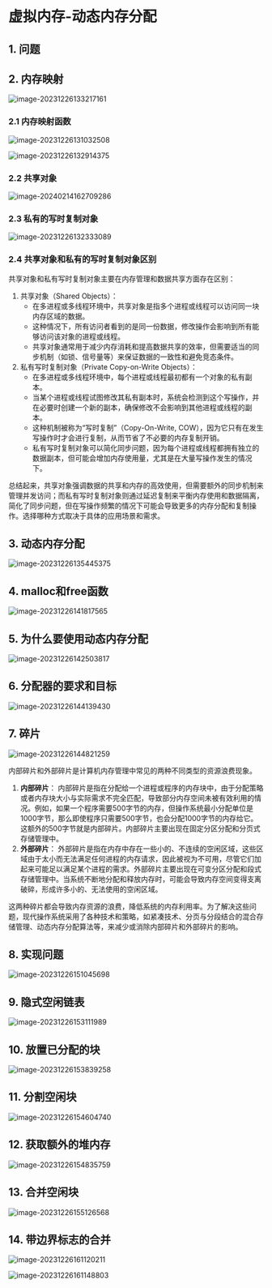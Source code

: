 # 虚拟内存-动态内存分配

## 1. 问题

## 2. 内存映射

![image-20231226133217161](虚拟内存-动态内存分配.assets/image-20231226133217161.png) 

### 2.1 内存映射函数

![image-20231226131032508](虚拟内存-动态内存分配.assets/image-20231226131032508.png) 

![image-20231226132914375](虚拟内存-动态内存分配.assets/image-20231226132914375.png) 

### 2.2 共享对象

![image-20240214162709286](虚拟内存-动态内存分配.assets/image-20240214162709286.png)  

### 2.3 私有的写时复制对象

![image-20231226132333089](虚拟内存-动态内存分配.assets/image-20231226132333089.png) 

### 2.4 共享对象和私有的写时复制对象区别

共享对象和私有写时复制对象主要在内存管理和数据共享方面存在区别：

1. 共享对象（Shared Objects）：
   - 在多进程或多线程环境中，共享对象是指多个进程或线程可以访问同一块内存区域的数据。
   - 这种情况下，所有访问者看到的是同一份数据，修改操作会影响到所有能够访问该对象的进程或线程。
   - 共享对象通常用于减少内存消耗和提高数据共享的效率，但需要适当的同步机制（如锁、信号量等）来保证数据的一致性和避免竞态条件。
2. 私有写时复制对象（Private Copy-on-Write Objects）：
   - 在多进程或多线程环境中，每个进程或线程最初都有一个对象的私有副本。
   - 当某个进程或线程试图修改其私有副本时，系统会检测到这个写操作，并在必要时创建一个新的副本，确保修改不会影响到其他进程或线程的副本。
   - 这种机制被称为“写时复制”（Copy-On-Write, COW），因为它只有在发生写操作时才会进行复制，从而节省了不必要的内存复制开销。
   - 私有写时复制对象可以简化同步问题，因为每个进程或线程都拥有独立的数据副本，但可能会增加内存使用量，尤其是在大量写操作发生的情况下。

总结起来，共享对象强调数据的共享和内存的高效使用，但需要额外的同步机制来管理并发访问；而私有写时复制对象则通过延迟复制来平衡内存使用和数据隔离，简化了同步问题，但在写操作频繁的情况下可能会导致更多的内存分配和复制操作。选择哪种方式取决于具体的应用场景和需求。

## 3. 动态内存分配

![image-20231226135445375](虚拟内存-动态内存分配.assets/image-20231226135445375.png) 

## 4. malloc和free函数

![image-20231226141817565](虚拟内存-动态内存分配.assets/image-20231226141817565.png) 

## 5. 为什么要使用动态内存分配

![image-20231226142503817](虚拟内存-动态内存分配.assets/image-20231226142503817.png) 

## 6. 分配器的要求和目标

![image-20231226144139430](虚拟内存-动态内存分配.assets/image-20231226144139430.png) 

## 7. 碎片

![image-20231226144821259](虚拟内存-动态内存分配.assets/image-20231226144821259.png) 

内部碎片和外部碎片是计算机内存管理中常见的两种不同类型的资源浪费现象。

1. **内部碎片**： 内部碎片是指在分配给一个进程或程序的内存块中，由于分配策略或者内存块大小与实际需求不完全匹配，导致部分内存空间未被有效利用的情况。例如，如果一个程序需要500字节的内存，但操作系统最小分配单位是1000字节，那么即使程序只需要500字节，也会分配1000字节的内存给它。这额外的500字节就是内部碎片。内部碎片主要出现在固定分区分配和分页式存储管理中。
2. **外部碎片**： 外部碎片是指在内存中存在一些小的、不连续的空闲区域，这些区域由于太小而无法满足任何进程的内存请求，因此被视为不可用，尽管它们加起来可能足以满足某个进程的需求。外部碎片主要出现在可变分区分配和段式存储管理中。当系统不断地分配和释放内存时，可能会导致内存空间变得支离破碎，形成许多小的、无法使用的空闲区域。

这两种碎片都会导致内存资源的浪费，降低系统的内存利用率。为了解决这些问题，现代操作系统采用了各种技术和策略，如紧凑技术、分页与分段结合的混合存储管理、动态内存分配算法等，来减少或消除内部碎片和外部碎片的影响。

## 8. 实现问题

![image-20231226151045698](虚拟内存-动态内存分配.assets/image-20231226151045698.png) 

## 9. 隐式空闲链表

![image-20231226153111989](虚拟内存-动态内存分配.assets/image-20231226153111989.png) 

## 10. 放置已分配的块

![image-20231226153839258](虚拟内存-动态内存分配.assets/image-20231226153839258.png) 

## 11. 分割空闲块

![image-20231226154604740](虚拟内存-动态内存分配.assets/image-20231226154604740.png) 

## 12. 获取额外的堆内存

![image-20231226154835759](虚拟内存-动态内存分配.assets/image-20231226154835759.png) 

## 13. 合并空闲块

![image-20231226155126568](虚拟内存-动态内存分配.assets/image-20231226155126568.png) 

## 14. 带边界标志的合并

![image-20231226161120211](虚拟内存-动态内存分配.assets/image-20231226161120211.png) 

![image-20231226161148803](虚拟内存-动态内存分配.assets/image-20231226161148803.png) 